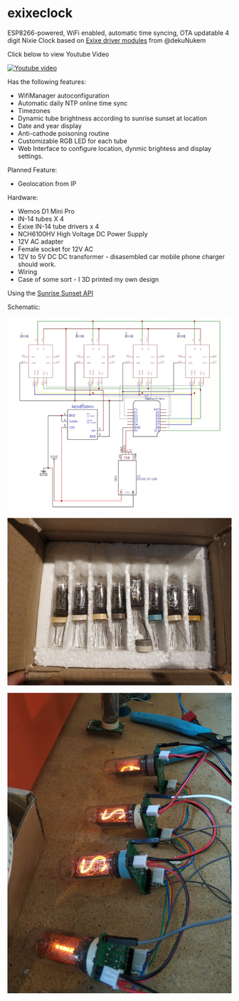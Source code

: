 # exixeclock
ESP8266-powered, WiFi enabled, automatic time syncing, OTA updatable 4 digit Nixie Clock based on [Exixe driver modules](https://github.com/dekuNukem/exixe) from @dekuNukem

Click below to view Youtube Video

[![Youtube video](https://img.youtube.com/vi/TgXrI-OZ0sM/0.jpg)](https://www.youtube.com/watch?v=TgXrI-OZ0sM)

Has the following features:
*   WifiManager autoconfiguration
*   Automatic daily NTP online time sync
*   Timezones
*   Dynamic tube brightness according to sunrise sunset at location
*   Date and year display
*   Anti-cathode poisoning routine
*   Customizable RGB LED for each tube
*   Web Interface to configure location, dynmic brightess and display settings.

Planned Feature:
*   Geolocation from IP

Hardware:
*   Wemos D1 Mini Pro
*   IN-14 tubes X 4
*   Exixe IN-14 tube drivers x 4
*   NCH6100HV High Voltage DC Power Supply
*   12V AC adapter
*   Female socket for 12V AC
*   12V to 5V DC DC transformer - disasembled car mobile phone charger should work.
*   Wiring
*   Case of some sort - I 3D printed my own design

Using the [Sunrise Sunset API](https://sunrise-sunset.org/api)

Schematic:

![Exixeclock Schematic](https://github.com/eben80/exixeclock/blob/master/circuit/Schematic_ExixeClock.jpg)


![Tubes from Ukraine](https://github.com/eben80/exixeclock/blob/master/circuit/IMG_20191231_193828.jpg)

![Assembly](https://github.com/eben80/exixeclock/blob/master/circuit/IMG_20200328_155927.jpg)
